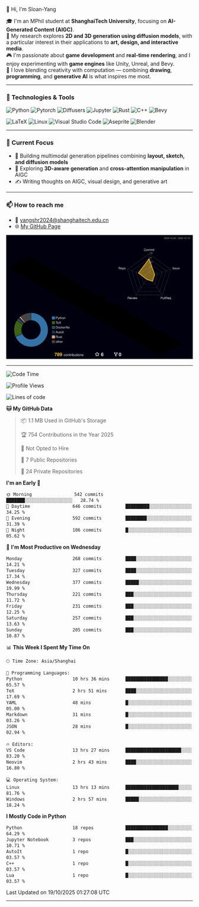 👋 Hi, I'm Sloan-Yang

🎓 I'm an MPhil student at **ShanghaiTech University**, focusing on **AI-Generated Content (AIGC)**.  
🧠 My research explores **2D and 3D generation using diffusion models**, with a particular interest in their applications to **art, design, and interactive media**.  
🎮 I'm passionate about **game development** and **real-time rendering**, and I enjoy experimenting with **game engines** like Unity, Unreal, and Bevy.  
🎨 I love blending creativity with computation — combining **drawing**, **programming**, and **generative AI** is what inspires me most.

---

### 🧰 Technologies & Tools

![Python](https://img.shields.io/badge/python-%233776AB.svg?style=for-the-badge&logo=python&logoColor=white)
![Pytorch](https://img.shields.io/badge/pytorch-%23EE4C2C.svg?style=for-the-badge&logo=pytorch&logoColor=white)
![Diffusers](https://img.shields.io/badge/diffusers-HuggingFace-yellow?style=for-the-badge&logo=huggingface&logoColor=black)
![Jupyter](https://img.shields.io/badge/Jupyter-%23F37626.svg?style=for-the-badge&logo=Jupyter&logoColor=white)
![Rust](https://img.shields.io/badge/Rust-%23000000.svg?style=for-the-badge&logo=rust&logoColor=white)
![C++](https://img.shields.io/badge/C++-%2300599C.svg?style=for-the-badge&logo=c%2B%2B&logoColor=white)
![Bevy](https://img.shields.io/badge/Bevy-000000.svg?style=for-the-badge&logo=bevy&logoColor=white)

![LaTeX](https://img.shields.io/badge/LaTeX-47A141?style=for-the-badge&logo=latex&logoColor=white)
![Linux](https://img.shields.io/badge/Linux-FCC624?style=for-the-badge&logo=linux&logoColor=black)
![Visual Studio Code](https://img.shields.io/badge/VSCode-0078d7.svg?style=for-the-badge&logo=visual-studio-code&logoColor=white)
![Aseprite](https://img.shields.io/badge/Aseprite-FFFFFF?style=for-the-badge&logo=Aseprite&logoColor=%237D929E)
![Blender](https://img.shields.io/badge/Blender-F5792A?style=for-the-badge&logo=blender&logoColor=white)

---

### 🔭 Current Focus

- 🎨 Building multimodal generation pipelines combining **layout, sketch, and diffusion models**
- 🧪 Exploring **3D-aware generation** and **cross-attention manipulation** in AIGC
- ✍️ Writing thoughts on AIGC, visual design, and generative art

---

### 📫 How to reach me

- 📧 <a href="mailto:yangshr2024@shanghaitech.edu.cn">yangshr2024@shanghaitech.edu.cn</a>
- 🌐 [My GitHub Page](https://sloan-yang.github.io)  



![3D Profile](https://raw.githubusercontent.com/Sloan-Yang/Sloan-Yang/main/profile-3d-contrib/profile-night-rainbow.svg)

---


<!--START_SECTION:waka-->
![Code Time](http://img.shields.io/badge/Code%20Time-668%20hrs%2017%20mins-blue)

![Profile Views](http://img.shields.io/badge/Profile%20Views-2-blue)

![Lines of code](https://img.shields.io/badge/From%20Hello%20World%20I%27ve%20Written-2.3%20million%20lines%20of%20code-blue)

**🐱 My GitHub Data** 

> 📦 1.1 MB Used in GitHub's Storage 
 > 
> 🏆 754 Contributions in the Year 2025
 > 
> 🚫 Not Opted to Hire
 > 
> 📜 7 Public Repositories 
 > 
> 🔑 24 Private Repositories 
 > 
**I'm an Early 🐤** 

```text
🌞 Morning                542 commits         ███████░░░░░░░░░░░░░░░░░░   28.74 % 
🌆 Daytime                646 commits         █████████░░░░░░░░░░░░░░░░   34.25 % 
🌃 Evening                592 commits         ████████░░░░░░░░░░░░░░░░░   31.39 % 
🌙 Night                  106 commits         █░░░░░░░░░░░░░░░░░░░░░░░░   05.62 % 
```
📅 **I'm Most Productive on Wednesday** 

```text
Monday                   268 commits         ████░░░░░░░░░░░░░░░░░░░░░   14.21 % 
Tuesday                  327 commits         ████░░░░░░░░░░░░░░░░░░░░░   17.34 % 
Wednesday                377 commits         █████░░░░░░░░░░░░░░░░░░░░   19.99 % 
Thursday                 221 commits         ███░░░░░░░░░░░░░░░░░░░░░░   11.72 % 
Friday                   231 commits         ███░░░░░░░░░░░░░░░░░░░░░░   12.25 % 
Saturday                 257 commits         ███░░░░░░░░░░░░░░░░░░░░░░   13.63 % 
Sunday                   205 commits         ███░░░░░░░░░░░░░░░░░░░░░░   10.87 % 
```


📊 **This Week I Spent My Time On** 

```text
🕑︎ Time Zone: Asia/Shanghai

💬 Programming Languages: 
Python                   10 hrs 36 mins      ████████████████░░░░░░░░░   65.57 % 
TeX                      2 hrs 51 mins       ████░░░░░░░░░░░░░░░░░░░░░   17.69 % 
YAML                     48 mins             █░░░░░░░░░░░░░░░░░░░░░░░░   05.00 % 
Markdown                 31 mins             █░░░░░░░░░░░░░░░░░░░░░░░░   03.26 % 
JSON                     28 mins             █░░░░░░░░░░░░░░░░░░░░░░░░   02.94 % 

🔥 Editors: 
VS Code                  13 hrs 27 mins      █████████████████████░░░░   83.20 % 
Neovim                   2 hrs 43 mins       ████░░░░░░░░░░░░░░░░░░░░░   16.80 % 

💻 Operating System: 
Linux                    13 hrs 13 mins      ████████████████████░░░░░   81.76 % 
Windows                  2 hrs 57 mins       █████░░░░░░░░░░░░░░░░░░░░   18.24 % 
```

**I Mostly Code in Python** 

```text
Python                   18 repos            ████████████████░░░░░░░░░   64.29 % 
Jupyter Notebook         3 repos             ███░░░░░░░░░░░░░░░░░░░░░░   10.71 % 
AutoIt                   1 repo              █░░░░░░░░░░░░░░░░░░░░░░░░   03.57 % 
C++                      1 repo              █░░░░░░░░░░░░░░░░░░░░░░░░   03.57 % 
Lua                      1 repo              █░░░░░░░░░░░░░░░░░░░░░░░░   03.57 % 
```




 Last Updated on 19/10/2025 01:27:08 UTC
<!--END_SECTION:waka-->

---





